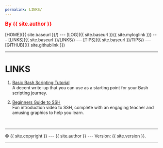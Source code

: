 ```yaml
---
permalink: LINKS/
---
```

<span style="color:red; font-weight:bold; font-size:larger;">By {{ site.author }}</span>
<br><br>
[HOME]({{ site.baseurl }}/) ---
[LOG]({{ site.baseurl }}{{ site.myloglink }}) ---
[LINKS]({{ site.baseurl }}/LINKS/) ---
[TIPS]({{ site.baseurl }}/TIPS/) ---
[GITHUB]({{ site.githublink }})
<br>
<hr>

# LINKS

1. [Basic Bash Scripting Tutorial](https://linuxconfig.org/bash-scripting-tutorial)<br>
A decent write-up that you can use as a starting point for your Bash scripting journey.

2. [Beginners Guide to SSH](https://www.youtube.com/watch?v=qWKK_PNHnnA)<br>
Fun introduction video to SSH, complete with an engaging teacher and amusing graphics to help you learn.

<br>
<hr>
&copy; {{ site.copyright }} --- {{ site.author }} --- Version: {{ site.version }}.
<hr>
<br>
